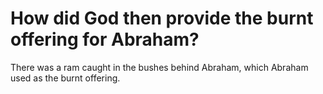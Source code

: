 # How did God then provide the burnt offering for Abraham?

There was a ram caught in the bushes behind Abraham, which Abraham used as the burnt offering.
